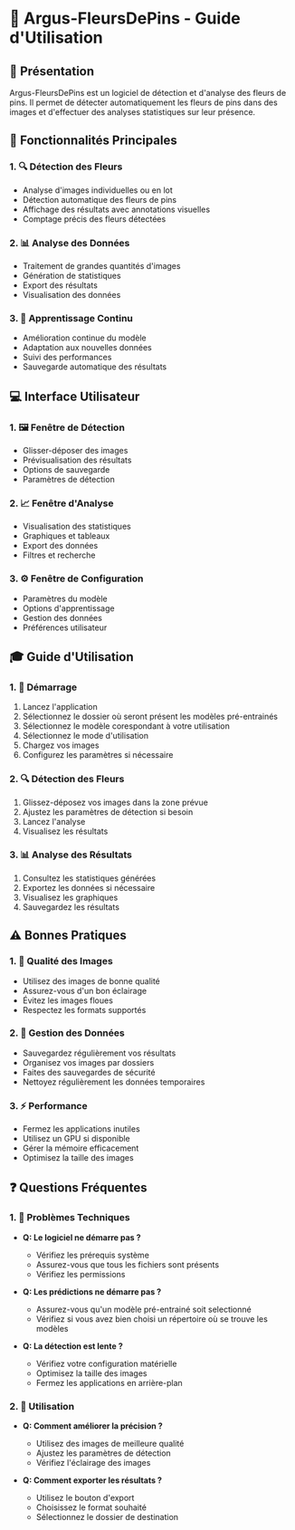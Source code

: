 # 🌲 Argus-FleursDePins - Guide d'Utilisation

## 🎯 Présentation

Argus-FleursDePins est un logiciel de détection et d'analyse des fleurs de pins. Il permet de détecter automatiquement les fleurs de pins dans des images et d'effectuer des analyses statistiques sur leur présence.

## 🚀 Fonctionnalités Principales

### 1. 🔍 Détection des Fleurs

- Analyse d'images individuelles ou en lot
- Détection automatique des fleurs de pins
- Affichage des résultats avec annotations visuelles
- Comptage précis des fleurs détectées

### 2. 📊 Analyse des Données

- Traitement de grandes quantités d'images
- Génération de statistiques
- Export des résultats
- Visualisation des données

### 3. 🧠 Apprentissage Continu

- Amélioration continue du modèle
- Adaptation aux nouvelles données
- Suivi des performances
- Sauvegarde automatique des résultats

## 💻 Interface Utilisateur

### 1. 🖼️ Fenêtre de Détection

- Glisser-déposer des images
- Prévisualisation des résultats
- Options de sauvegarde
- Paramètres de détection

### 2. 📈 Fenêtre d'Analyse

- Visualisation des statistiques
- Graphiques et tableaux
- Export des données
- Filtres et recherche

### 3. ⚙️ Fenêtre de Configuration

- Paramètres du modèle
- Options d'apprentissage
- Gestion des données
- Préférences utilisateur

## 🎓 Guide d'Utilisation

### 1. 🚀 Démarrage

1. Lancez l'application
2. Sélectionnez le dossier où seront présent les modèles pré-entrainés
3.  Sélectionnez le modèle corespondant à votre utilisation
3. Sélectionnez le mode d'utilisation
4. Chargez vos images
5. Configurez les paramètres si nécessaire

### 2. 🔍 Détection des Fleurs

1. Glissez-déposez vos images dans la zone prévue
2. Ajustez les paramètres de détection si besoin
3. Lancez l'analyse
4. Visualisez les résultats

### 3. 📊 Analyse des Résultats

1. Consultez les statistiques générées
2. Exportez les données si nécessaire
3. Visualisez les graphiques
4. Sauvegardez les résultats

## ⚠️ Bonnes Pratiques

### 1. 📸 Qualité des Images

- Utilisez des images de bonne qualité
- Assurez-vous d'un bon éclairage
- Évitez les images floues
- Respectez les formats supportés

### 2. 💾 Gestion des Données

- Sauvegardez régulièrement vos résultats
- Organisez vos images par dossiers
- Faites des sauvegardes de sécurité
- Nettoyez régulièrement les données temporaires

### 3. ⚡ Performance

- Fermez les applications inutiles
- Utilisez un GPU si disponible
- Gérer la mémoire efficacement
- Optimisez la taille des images

## ❓ Questions Fréquentes

### 1. 🔧 Problèmes Techniques

- **Q: Le logiciel ne démarre pas ?**

  - Vérifiez les prérequis système
  - Assurez-vous que tous les fichiers sont présents
  - Vérifiez les permissions
- **Q: Les prédictions ne démarre pas ?**
    - Assurez-vous qu'un modèle pré-entrainé soit selectionné   
    - Vérifiez si vous avez bien choisi un répertoire où se trouve les modèles
- **Q: La détection est lente ?**
  - Vérifiez votre configuration matérielle
  - Optimisez la taille des images
  - Fermez les applications en arrière-plan

### 2. 📝 Utilisation

- **Q: Comment améliorer la précision ?**

  - Utilisez des images de meilleure qualité
  - Ajustez les paramètres de détection
  - Vérifiez l'éclairage des images

- **Q: Comment exporter les résultats ?**
  - Utilisez le bouton d'export
  - Choisissez le format souhaité
  - Sélectionnez le dossier de destination

